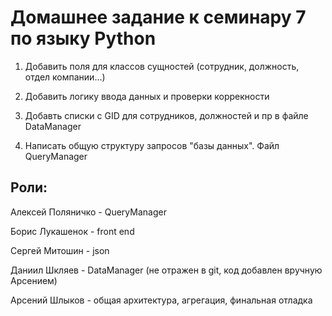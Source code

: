 ﻿# Домашнее задание к семинару 7 по языку Python

1. Добавить поля для классов сущностей (сотрудник, должность, отдел компании...)

2. Добавить логику ввода данных и проверки коррекности

3. Добавть списки с GID для сотрудников, должностей и пр в файле DataManager

4. Написать общую структуру запросов "базы данных". Файл QueryManager

## Роли:

Алексей Поляничко - QueryManager

Борис Лукашенок - front end

Сергей Митошин - json

Даниил Шкляев - DataManager (не отражен в git, код добавлен вручную Арсением)

Арсений Шлыков - общая архитектура, агрегация, финальная отладка
